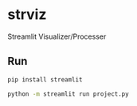 # strviz
Streamlit Visualizer/Processer

## Run
```cmd
pip install streamlit    
```

```cmd
python -m streamlit run project.py
```
